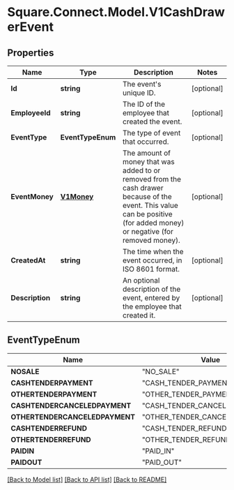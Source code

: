 # Square.Connect.Model.V1CashDrawerEvent
## Properties

Name | Type | Description | Notes
------------ | ------------- | ------------- | -------------
**Id** | **string** | The event&#39;s unique ID. | [optional] 
**EmployeeId** | **string** | The ID of the employee that created the event. | [optional] 
**EventType** | **EventTypeEnum** | The type of event that occurred. | [optional] 
**EventMoney** | [**V1Money**](V1Money.md) | The amount of money that was added to or removed from the cash drawer because of the event. This value can be positive (for added money) or negative (for removed money). | [optional] 
**CreatedAt** | **string** | The time when the event occurred, in ISO 8601 format. | [optional] 
**Description** | **string** | An optional description of the event, entered by the employee that created it. | [optional] 


## EventTypeEnum

Name | Value
------------ | -------------
**NOSALE** | "NO_SALE"
**CASHTENDERPAYMENT** | "CASH_TENDER_PAYMENT"
**OTHERTENDERPAYMENT** | "OTHER_TENDER_PAYMENT"
**CASHTENDERCANCELEDPAYMENT** | "CASH_TENDER_CANCELED_PAYMENT"
**OTHERTENDERCANCELEDPAYMENT** | "OTHER_TENDER_CANCELED_PAYMENT"
**CASHTENDERREFUND** | "CASH_TENDER_REFUND"
**OTHERTENDERREFUND** | "OTHER_TENDER_REFUND"
**PAIDIN** | "PAID_IN"
**PAIDOUT** | "PAID_OUT"



[[Back to Model list]](../README.md#documentation-for-models) [[Back to API list]](../README.md#documentation-for-api-endpoints) [[Back to README]](../README.md)

